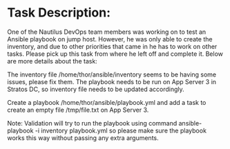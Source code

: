 # Task Description:

One of the Nautilus DevOps team members was working on to test an Ansible playbook on jump host. However, he was only able to create the inventory, and due to other priorities that came in he has to work on other tasks. Please pick up this task from where he left off and complete it. Below are more details about the task:



The inventory file /home/thor/ansible/inventory seems to be having some issues, please fix them. The playbook needs to be run on App Server 3 in Stratos DC, so inventory file needs to be updated accordingly.


Create a playbook /home/thor/ansible/playbook.yml and add a task to create an empty file /tmp/file.txt on App Server 3.


Note: Validation will try to run the playbook using command ansible-playbook -i inventory playbook.yml so please make sure the playbook works this way without passing any extra arguments.
